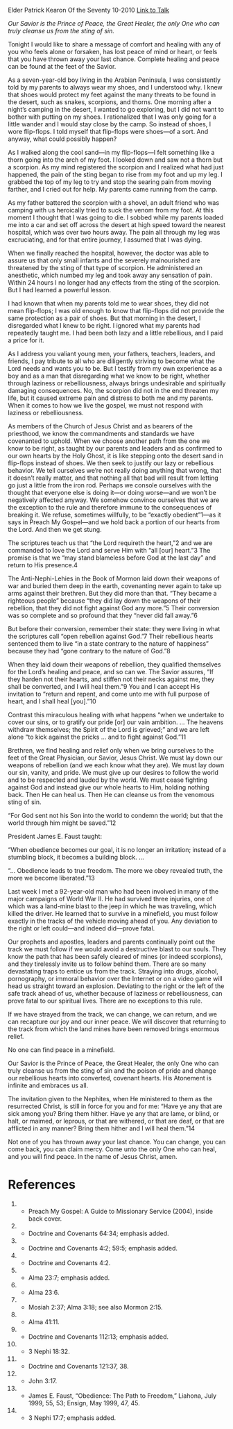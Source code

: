 Elder Patrick Kearon
Of the Seventy
10-2010
[Link to Talk](https://www.churchofjesuschrist.org/study/general-conference/2010/10/come-unto-me-with-full-purpose-of-heart-and-i-shall-heal-you?lang=eng)

_Our Savior is the Prince of Peace, the Great Healer, the only One who can truly cleanse us from the sting of sin._

Tonight I would like to share a message of comfort and healing with any of you who feels alone or forsaken, has lost peace of mind or heart, or feels that you have thrown away your last chance. Complete healing and peace can be found at the feet of the Savior.

As a seven-year-old boy living in the Arabian Peninsula, I was consistently told by my parents to always wear my shoes, and I understood why. I knew that shoes would protect my feet against the many threats to be found in the desert, such as snakes, scorpions, and thorns. One morning after a night’s camping in the desert, I wanted to go exploring, but I did not want to bother with putting on my shoes. I rationalized that I was only going for a little wander and I would stay close by the camp. So instead of shoes, I wore flip-flops. I told myself that flip-flops were shoes—of a sort. And anyway, what could possibly happen?

As I walked along the cool sand—in my flip-flops—I felt something like a thorn going into the arch of my foot. I looked down and saw not a thorn but a scorpion. As my mind registered the scorpion and I realized what had just happened, the pain of the sting began to rise from my foot and up my leg. I grabbed the top of my leg to try and stop the searing pain from moving farther, and I cried out for help. My parents came running from the camp.

As my father battered the scorpion with a shovel, an adult friend who was camping with us heroically tried to suck the venom from my foot. At this moment I thought that I was going to die. I sobbed while my parents loaded me into a car and set off across the desert at high speed toward the nearest hospital, which was over two hours away. The pain all through my leg was excruciating, and for that entire journey, I assumed that I was dying.

When we finally reached the hospital, however, the doctor was able to assure us that only small infants and the severely malnourished are threatened by the sting of that type of scorpion. He administered an anesthetic, which numbed my leg and took away any sensation of pain. Within 24 hours I no longer had any effects from the sting of the scorpion. But I had learned a powerful lesson.

I had known that when my parents told me to wear shoes, they did not mean flip-flops; I was old enough to know that flip-flops did not provide the same protection as a pair of shoes. But that morning in the desert, I disregarded what I knew to be right. I ignored what my parents had repeatedly taught me. I had been both lazy and a little rebellious, and I paid a price for it.

As I address you valiant young men, your fathers, teachers, leaders, and friends, I pay tribute to all who are diligently striving to become what the Lord needs and wants you to be. But I testify from my own experience as a boy and as a man that disregarding what we know to be right, whether through laziness or rebelliousness, always brings undesirable and spiritually damaging consequences. No, the scorpion did not in the end threaten my life, but it caused extreme pain and distress to both me and my parents. When it comes to how we live the gospel, we must not respond with laziness or rebelliousness.

As members of the Church of Jesus Christ and as bearers of the priesthood, we know the commandments and standards we have covenanted to uphold. When we choose another path from the one we know to be right, as taught by our parents and leaders and as confirmed to our own hearts by the Holy Ghost, it is like stepping onto the desert sand in flip-flops instead of shoes. We then seek to justify our lazy or rebellious behavior. We tell ourselves we’re not really doing anything that wrong, that it doesn’t really matter, and that nothing all that bad will result from letting go just a little from the iron rod. Perhaps we console ourselves with the thought that everyone else is doing it—or doing worse—and we won’t be negatively affected anyway. We somehow convince ourselves that we are the exception to the rule and therefore immune to the consequences of breaking it. We refuse, sometimes willfully, to be “exactly obedient”1—as it says in Preach My Gospel—and we hold back a portion of our hearts from the Lord. And then we get stung.

The scriptures teach us that “the Lord requireth the heart,”2 and we are commanded to love the Lord and serve Him with “all [our] heart.”3 The promise is that we “may stand blameless before God at the last day” and return to His presence.4

The Anti-Nephi-Lehies in the Book of Mormon laid down their weapons of war and buried them deep in the earth, covenanting never again to take up arms against their brethren. But they did more than that. “They became a righteous people” because “they did lay down the weapons of their rebellion, that they did not fight against God any more.”5 Their conversion was so complete and so profound that they “never did fall away.”6

But before their conversion, remember their state: they were living in what the scriptures call “open rebellion against God.”7 Their rebellious hearts sentenced them to live “in a state contrary to the nature of happiness” because they had “gone contrary to the nature of God.”8

When they laid down their weapons of rebellion, they qualified themselves for the Lord’s healing and peace, and so can we. The Savior assures, “If they harden not their hearts, and stiffen not their necks against me, they shall be converted, and I will heal them.”9 You and I can accept His invitation to “return and repent, and come unto me with full purpose of heart, and I shall heal [you].”10

Contrast this miraculous healing with what happens “when we undertake to cover our sins, or to gratify our pride [or] our vain ambition. … The heavens withdraw themselves; the Spirit of the Lord is grieved;” and we are left alone “to kick against the pricks … and to fight against God.”11

Brethren, we find healing and relief only when we bring ourselves to the feet of the Great Physician, our Savior, Jesus Christ. We must lay down our weapons of rebellion (and we each know what they are). We must lay down our sin, vanity, and pride. We must give up our desires to follow the world and to be respected and lauded by the world. We must cease fighting against God and instead give our whole hearts to Him, holding nothing back. Then He can heal us. Then He can cleanse us from the venomous sting of sin.

“For God sent not his Son into the world to condemn the world; but that the world through him might be saved.”12

President James E. Faust taught:

“When obedience becomes our goal, it is no longer an irritation; instead of a stumbling block, it becomes a building block. …

“… Obedience leads to true freedom. The more we obey revealed truth, the more we become liberated.”13

Last week I met a 92-year-old man who had been involved in many of the major campaigns of World War II. He had survived three injuries, one of which was a land-mine blast to the jeep in which he was traveling, which killed the driver. He learned that to survive in a minefield, you must follow exactly in the tracks of the vehicle moving ahead of you. Any deviation to the right or left could—and indeed did—prove fatal.

Our prophets and apostles, leaders and parents continually point out the track we must follow if we would avoid a destructive blast to our souls. They know the path that has been safely cleared of mines (or indeed scorpions), and they tirelessly invite us to follow behind them. There are so many devastating traps to entice us from the track. Straying into drugs, alcohol, pornography, or immoral behavior over the Internet or on a video game will head us straight toward an explosion. Deviating to the right or the left of the safe track ahead of us, whether because of laziness or rebelliousness, can prove fatal to our spiritual lives. There are no exceptions to this rule.

If we have strayed from the track, we can change, we can return, and we can recapture our joy and our inner peace. We will discover that returning to the track from which the land mines have been removed brings enormous relief.

No one can find peace in a minefield.

Our Savior is the Prince of Peace, the Great Healer, the only One who can truly cleanse us from the sting of sin and the poison of pride and change our rebellious hearts into converted, covenant hearts. His Atonement is infinite and embraces us all.

The invitation given to the Nephites, when He ministered to them as the resurrected Christ, is still in force for you and for me: “Have ye any that are sick among you? Bring them hither. Have ye any that are lame, or blind, or halt, or maimed, or leprous, or that are withered, or that are deaf, or that are afflicted in any manner? Bring them hither and I will heal them.”14

Not one of you has thrown away your last chance. You can change, you can come back, you can claim mercy. Come unto the only One who can heal, and you will find peace. In the name of Jesus Christ, amen.

# References
1. - Preach My Gospel: A Guide to Missionary Service (2004), inside back cover.
2. - Doctrine and Covenants 64:34; emphasis added.
3. - Doctrine and Covenants 4:2; 59:5; emphasis added.
4. - Doctrine and Covenants 4:2.
5. - Alma 23:7; emphasis added.
6. - Alma 23:6.
7. - Mosiah 2:37; Alma 3:18; see also Mormon 2:15.
8. - Alma 41:11.
9. - Doctrine and Covenants 112:13; emphasis added.
10. - 3 Nephi 18:32.
11. - Doctrine and Covenants 121:37, 38.
12. - John 3:17.
13. - James E. Faust, “Obedience: The Path to Freedom,” Liahona, July 1999, 55, 53; Ensign, May 1999, 47, 45.
14. - 3 Nephi 17:7; emphasis added.